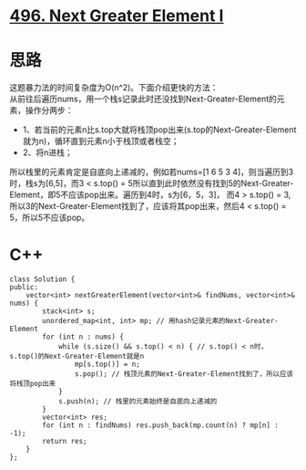 # [496. Next Greater Element I](https://leetcode.com/problems/next-greater-element-i/description/)
# 思路
这题暴力法的时间复杂度为O(n^2)。下面介绍更快的方法：   
从前往后遍历nums，用一个栈s记录此时还没找到Next-Greater-Element的元素，操作分两步：
* 1、若当前的元素n比s.top大就将栈顶pop出来(s.top的Next-Greater-Element就为n)，循环直到元素n小于栈顶或者栈空；
* 2、将n进栈；

所以栈里的元素肯定是自底向上递减的，例如若nums=[1 6 5 3 4]，则当遍历到3时，栈s为[6,5]，而3 < s.top() = 5所以直到此时依然没有找到5的Next-Greater-Element，即5不应该pop出来。遍历到4时，s为[6，5，3]，
而4 > s.top() = 3, 所以3的Next-Greater-Element找到了，应该将其pop出来，然后4 < s.top() = 5，所以5不应该pop。
# C++
```
class Solution {
public:
    vector<int> nextGreaterElement(vector<int>& findNums, vector<int>& nums) {
        stack<int> s;
        unordered_map<int, int> mp; // 用hash记录元素的Next-Greater-Element
        for (int n : nums) {
            while (s.size() && s.top() < n) { // s.top() < n时， s.top()的Next-Greater-Element就是n
                mp[s.top()] = n;
                s.pop(); // 栈顶元素的Next-Greater-Element找到了，所以应该将栈顶pop出来
            } 
            s.push(n); // 栈里的元素始终是自底向上递减的
        }
        vector<int> res;
        for (int n : findNums) res.push_back(mp.count(n) ? mp[n] : -1);
        return res;
    }
};
```
